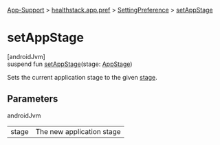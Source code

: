 
[App-Support](../../../index.html) > [healthstack.app.pref](../index.html) > [SettingPreference](index.html) > [setAppStage](set-app-stage.html)



# setAppStage



[androidJvm]\
suspend fun [setAppStage](set-app-stage.html)(stage: [AppStage](../-app-stage/index.html))



Sets the current application stage to the given [stage](set-app-stage.html).



## Parameters


androidJvm

| | |
|---|---|
| stage | The new application stage |




